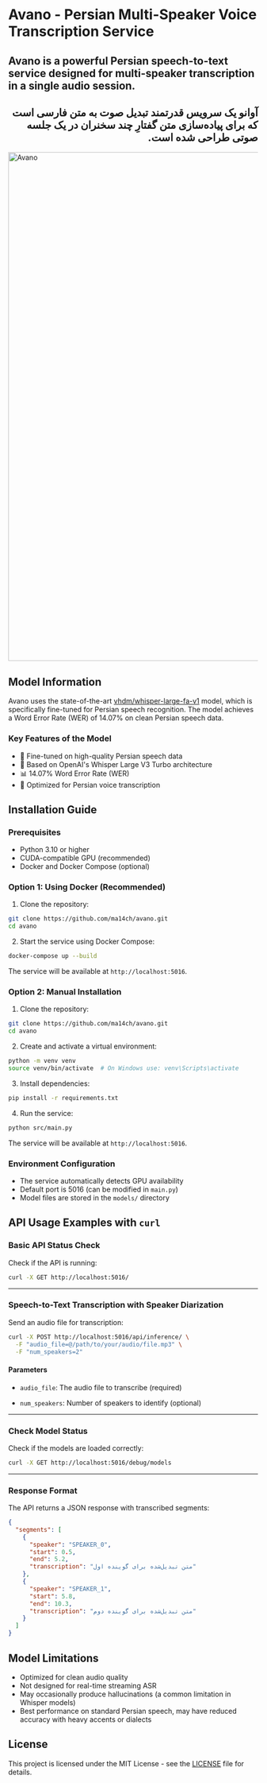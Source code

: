 # Avano - Persian Multi-Speaker Voice Transcription Service

## Avano is a powerful Persian speech-to-text service designed for multi-speaker transcription in a single audio session.  

## <div dir="rtl">آوانو یک سرویس قدرتمند تبدیل صوت به متن فارسی است که برای پیاده‌سازی متن گفتارِ چند سخنران در یک جلسه صوتی طراحی شده است.</div>


<img width="1536" height="1024" alt="Avano" src="https://github.com/user-attachments/assets/d81e4109-0932-491b-b9f4-7d87ab14ac2e" />


## Model Information

Avano uses the state-of-the-art [vhdm/whisper-large-fa-v1](https://huggingface.co/vhdm/whisper-large-fa-v1) model, which is specifically fine-tuned for Persian speech recognition. The model achieves a Word Error Rate (WER) of 14.07% on clean Persian speech data.

### Key Features of the Model
- 🎯 Fine-tuned on high-quality Persian speech data
- 🚀 Based on OpenAI's Whisper Large V3 Turbo architecture
- 📊 14.07% Word Error Rate (WER)
- 💪 Optimized for Persian voice transcription

## Installation Guide

### Prerequisites
- Python 3.10 or higher
- CUDA-compatible GPU (recommended)
- Docker and Docker Compose (optional)

### Option 1: Using Docker (Recommended)
1. Clone the repository:
```bash
git clone https://github.com/ma14ch/avano.git
cd avano
```

2. Start the service using Docker Compose:
```bash
docker-compose up --build
```

The service will be available at `http://localhost:5016`.

### Option 2: Manual Installation
1. Clone the repository:
```bash
git clone https://github.com/ma14ch/avano.git
cd avano
```

2. Create and activate a virtual environment:
```bash
python -m venv venv
source venv/bin/activate  # On Windows use: venv\Scripts\activate
```

3. Install dependencies:
```bash
pip install -r requirements.txt
```

4. Run the service:
```bash
python src/main.py
```

The service will be available at `http://localhost:5016`.

### Environment Configuration
- The service automatically detects GPU availability
- Default port is 5016 (can be modified in `main.py`)
- Model files are stored in the `models/` directory

## API Usage Examples with `curl`  

### Basic API Status Check  

Check if the API is running:  

```bash
curl -X GET http://localhost:5016/
````

---

### Speech-to-Text Transcription with Speaker Diarization

Send an audio file for transcription:

```bash
curl -X POST http://localhost:5016/api/inference/ \
  -F "audio_file=@/path/to/your/audio/file.mp3" \
  -F "num_speakers=2"
```

#### Parameters

* `audio_file`: The audio file to transcribe (required)  

* `num_speakers`: Number of speakers to identify (optional)  

---

### Check Model Status

Check if the models are loaded correctly:

```bash
curl -X GET http://localhost:5016/debug/models
```

---

### Response Format

The API returns a JSON response with transcribed segments:

```json
{
  "segments": [
    {
      "speaker": "SPEAKER_0",
      "start": 0.5,
      "end": 5.2,
      "transcription": "متن تبدیل‌شده برای گوینده اول"
    },
    {
      "speaker": "SPEAKER_1",
      "start": 5.8,
      "end": 10.3,
      "transcription": "متن تبدیل‌شده برای گوینده دوم"
    }
  ]
}
```

## Model Limitations
- Optimized for clean audio quality
- Not designed for real-time streaming ASR
- May occasionally produce hallucinations (a common limitation in Whisper models)
- Best performance on standard Persian speech, may have reduced accuracy with heavy accents or dialects

## License
This project is licensed under the MIT License - see the [LICENSE](LICENSE) file for details.



